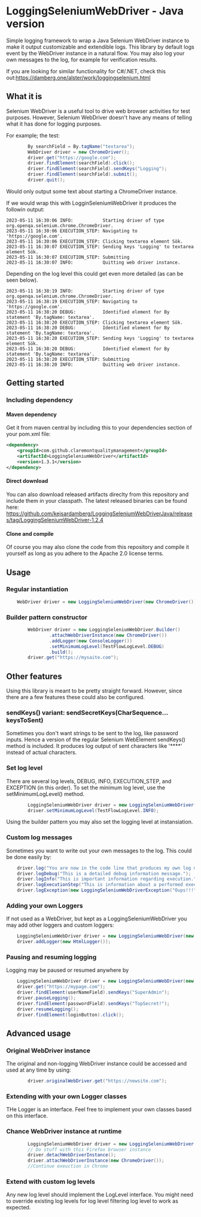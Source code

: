 # LoggingSeleniumWebDriver - Java version
Simple logging framework to wrap a Java Selenium WebDriver instance to make it output customizable and extendible logs.
This library by default logs event by the WebDriver instance in a natural flow. 
You may also log your own messages to the log, for example for verification results. 

If you are looking for similar functionality for C#/.NET, check this out:https://damberg.one/alster/work/loggingselenium.html

## What it is
Selenium WebDriver is a useful tool to drive web browser activities for test purposes. 
However, Selenium WebDriver doesn't have any means of telling what it has done for logging purposes.

For example; the test:
```java
        By searchField = By.tagName("textarea");
        WebDriver driver = new ChromeDriver();
        driver.get("https://google.com");
        driver.findElement(searchField).click();
        driver.findElement(searchField).sendKeys("Logging");
        driver.findElement(searchField).submit();
        driver.quit();
```
Would only output some text about starting a ChromeDriver instance.

If we would wrap this with LogginSeleniumWebDriver it produces the followin output:
```console
2023-05-11 16:30:06 INFO:           Starting driver of type org.openqa.selenium.chrome.ChromeDriver.
2023-05-11 16:30:06 EXECUTION_STEP: Navigating to 'https://google.com'.
2023-05-11 16:30:06 EXECUTION_STEP: Clicking textarea element Sök.
2023-05-11 16:30:07 EXECUTION_STEP: Sending keys 'Logging' to textarea element Sök.
2023-05-11 16:30:07 EXECUTION_STEP: Submitting
2023-05-11 16:30:07 INFO:           Quitting web driver instance.
```
Depending on the log level this could get even more detailed (as can be seen below).

```console
2023-05-11 16:38:19 INFO:           Starting driver of type org.openqa.selenium.chrome.ChromeDriver.
2023-05-11 16:38:19 EXECUTION_STEP: Navigating to 'https://google.com'.
2023-05-11 16:38:20 DEBUG:          Identified element for By statement 'By.tagName: textarea'.
2023-05-11 16:38:20 EXECUTION_STEP: Clicking textarea element Sök.
2023-05-11 16:38:20 DEBUG:          Identified element for By statement 'By.tagName: textarea'.
2023-05-11 16:38:20 EXECUTION_STEP: Sending keys 'Logging' to textarea element Sök.
2023-05-11 16:38:20 DEBUG:          Identified element for By statement 'By.tagName: textarea'.
2023-05-11 16:38:20 EXECUTION_STEP: Submitting
2023-05-11 16:38:20 INFO:           Quitting web driver instance.
```

## Getting started
### Including dependency
#### Maven dependency
Get it from maven central by including this to your dependencies section of your pom.xml file:
```xml
<dependency>
    <groupId>com.github.claremontqualitymanagement</groupId>
    <artifactId>LoggingSeleniumWebDriver</artifactId>
    <version>1.3.1</version>
</dependency>
```
#### Direct download
You can also download released artifacts direclty from this repository and include them in your classpath. 
The latest released binaries can be found here:
https://github.com/kejsardamberg/LoggingSeleniumWebDriverJava/releases/tag/LoggingSeleniumWebDriver-1.2.4

#### Clone and compile
Of course you may also clone the code from this repository and compile it yourself as long as you adhere to the Apache 2.0 license terms.

## Usage
### Regular instantiation
```java
    WebDriver driver = new LoggingSeleniumWebDriver(new ChromeDriver()); //Enables console logger by default
```
### Builder pattern constructor
```java
        WebDriver driver = new LoggingSeleniumWebDriver.Builder()
                .attachWebDriverInstance(new ChromeDriver())
                .addLogger(new ConsoleLogger())
                .setMinimumLogLevel(TestFlowLogLevel.DEBUG)
                .build();
        driver.get("https://mysaite.com");
```

## Other features
Using this library is meant to be pretty straight forward. However, since there are a few features these could also be configured.

### sendKeys() variant: sendSecretKeys(CharSequence... keysToSent)
Sometimes you don't want strings to be sent to the log, like password inputs. Hence a version of the regular Selenium WebElement sendKeys() method is included. It produces log output of sent characters like '****' instead of actual characters.

### Set log level
There are several log levels, DEBUG, INFO, EXECUTION_STEP, and EXCEPTION (in this order). 
To set the minimum log level, use the setMinimumLogLevel() method.
```java
        LoggingSeleniumWebDriver driver = new LoggingSeleniumWebDriver(new FirefoxDriver());
        driver.setMinimumLogLevel(TestFlowLogLevel.INFO);
```    
Using the builder pattern you may also set the logging level at instansiation.

### Custom log messages
Sometimes you want to write out your own messages to the log. 
This could be done easily by:
```java
    driver.log("You are now in the code line that produces my own log message."); //Default log level is INFO
    driver.logDebug("This is a detailed debug information message.");
    driver.logInfo("This is important information regarding execution.");
    driver.logExecutionStep("This is information about a performed execution step.");
    driver.logException(new LoggingSeleniumWebDriverException("Oups!!!"));
```


### Adding your own Loggers
If not used as a WebDriver, but kept as a LoggingSeleniumWebDriver you may add other loggers and custom loggers:
```java
    LoggingSeleniumWebDriver driver = new LoggingSeleniumWebDriver(new ChromeDriver());
    driver.addLogger(new HtmlLogger());
```

### Pausing and resuming logging
Logging may be paused or resumed anywhere by
```java
    LoggingSeleniumWebDriver driver = new LoggingSeleniumWebDriver(new ChromeDriver());
    driver.get("https://mypage.com");
    driver.findElement(userNameField).sendKeys("SuperAdmin");
    driver.pauseLogging();
    driver.findElement(passwordField).sendKeys("TopSecret!");
    driver.resumeLogging();
    driver.findElement(loginButton).click();
```

## Advanced usage

### Original WebDriver instance
The original and non-logging WebDriver instance could be accessed and used at any time by using:
```java
        driver.originalWebDriver.get("https://newsite.com");
```

### Extending with your own Logger classes
THe Logger is an interface. Feel free to implement your own classes based on this interface. 

### Chance WebDriver instance at runtime
```java
        LoggingSeleniumWebDriver driver = new LoggingSeleniumWebDriver(new FirefoxDriver());
        // Do stuff with this Firefox browser instance
        driver.detachWebDriverInstance();
        driver.attachWebDriverInstance(new ChromeDriver());
        //Continue exeuction in Chrome
```

### Extend with custom log levels
Any new log level should implement the LogLevel interface. You might need to override existing log levels for log level filtering log level to work as expected. 


